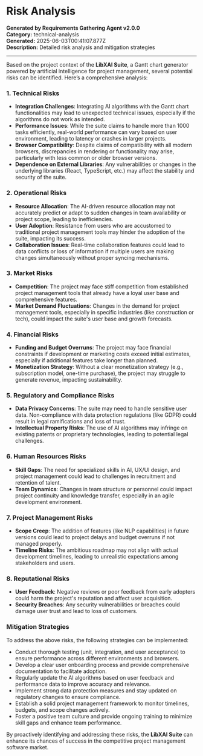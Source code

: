 # Risk Analysis

**Generated by Requirements Gathering Agent v2.0.0**  
**Category:** technical-analysis  
**Generated:** 2025-06-03T00:41:07.877Z  
**Description:** Detailed risk analysis and mitigation strategies

---

Based on the project context of the **LibXAI Suite**, a Gantt chart generator powered by artificial intelligence for project management, several potential risks can be identified. Here’s a comprehensive analysis:

### 1. **Technical Risks**
   - **Integration Challenges**: Integrating AI algorithms with the Gantt chart functionalities may lead to unexpected technical issues, especially if the algorithms do not work as intended.
   - **Performance Issues**: While the suite claims to handle more than 1000 tasks efficiently, real-world performance can vary based on user environment, leading to latency or crashes in larger projects.
   - **Browser Compatibility**: Despite claims of compatibility with all modern browsers, discrepancies in rendering or functionality may arise, particularly with less common or older browser versions.
   - **Dependence on External Libraries**: Any vulnerabilities or changes in the underlying libraries (React, TypeScript, etc.) may affect the stability and security of the suite.

### 2. **Operational Risks**
   - **Resource Allocation**: The AI-driven resource allocation may not accurately predict or adapt to sudden changes in team availability or project scope, leading to inefficiencies.
   - **User Adoption**: Resistance from users who are accustomed to traditional project management tools may hinder the adoption of the suite, impacting its success.
   - **Collaboration Issues**: Real-time collaboration features could lead to data conflicts or loss of information if multiple users are making changes simultaneously without proper syncing mechanisms.

### 3. **Market Risks**
   - **Competition**: The project may face stiff competition from established project management tools that already have a loyal user base and comprehensive features.
   - **Market Demand Fluctuations**: Changes in the demand for project management tools, especially in specific industries (like construction or tech), could impact the suite's user base and growth forecasts.

### 4. **Financial Risks**
   - **Funding and Budget Overruns**: The project may face financial constraints if development or marketing costs exceed initial estimates, especially if additional features take longer than planned.
   - **Monetization Strategy**: Without a clear monetization strategy (e.g., subscription model, one-time purchase), the project may struggle to generate revenue, impacting sustainability.

### 5. **Regulatory and Compliance Risks**
   - **Data Privacy Concerns**: The suite may need to handle sensitive user data. Non-compliance with data protection regulations (like GDPR) could result in legal ramifications and loss of trust.
   - **Intellectual Property Risks**: The use of AI algorithms may infringe on existing patents or proprietary technologies, leading to potential legal challenges.

### 6. **Human Resources Risks**
   - **Skill Gaps**: The need for specialized skills in AI, UX/UI design, and project management could lead to challenges in recruitment and retention of talent.
   - **Team Dynamics**: Changes in team structure or personnel could impact project continuity and knowledge transfer, especially in an agile development environment.

### 7. **Project Management Risks**
   - **Scope Creep**: The addition of features (like NLP capabilities) in future versions could lead to project delays and budget overruns if not managed properly.
   - **Timeline Risks**: The ambitious roadmap may not align with actual development timelines, leading to unrealistic expectations among stakeholders and users.

### 8. **Reputational Risks**
   - **User Feedback**: Negative reviews or poor feedback from early adopters could harm the project's reputation and affect user acquisition.
   - **Security Breaches**: Any security vulnerabilities or breaches could damage user trust and lead to loss of customers.

### Mitigation Strategies
To address the above risks, the following strategies can be implemented:
- Conduct thorough testing (unit, integration, and user acceptance) to ensure performance across different environments and browsers.
- Develop a clear user onboarding process and provide comprehensive documentation to facilitate adoption.
- Regularly update the AI algorithms based on user feedback and performance data to improve accuracy and relevance.
- Implement strong data protection measures and stay updated on regulatory changes to ensure compliance.
- Establish a solid project management framework to monitor timelines, budgets, and scope changes actively.
- Foster a positive team culture and provide ongoing training to minimize skill gaps and enhance team performance.

By proactively identifying and addressing these risks, the **LibXAI Suite** can enhance its chances of success in the competitive project management software market.